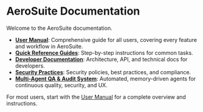 # AeroSuite Documentation

Welcome to the AeroSuite documentation.

- __[User Manual](user-manual.md)__: Comprehensive guide for all users, covering every feature and
workflow in AeroSuite.
- __[Quick Reference Guides](quick-guides/index.md)__: Step-by-step instructions for common tasks.
- __[Developer Documentation](index.md)__: Architecture, API, and technical docs for developers.
- __[Security Practices](security/README.md)__: Security policies, best practices, and compliance.
- __[Multi-Agent QA & Audit System](../automation/README.md)__: Automated, memory-driven agents for
continuous quality, security, and UX.

For most users, start with the [User Manual](user-manual.md) for a complete overview and
instructions.
